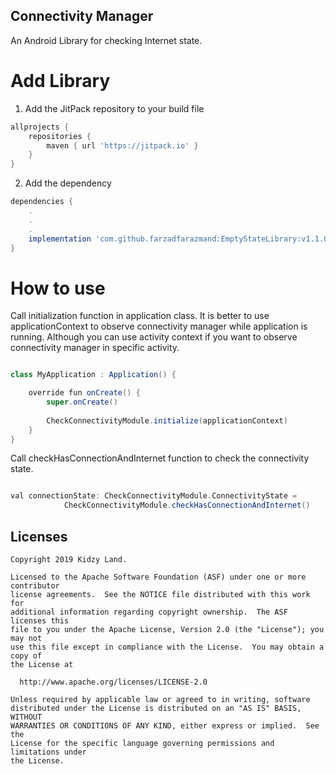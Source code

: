 ## Connectivity Manager

An Android Library for checking Internet state.


# Add Library

1. Add the JitPack repository to your build file
```groovy
allprojects {
    repositories {
        maven { url 'https://jitpack.io' }
    }
}
```

2. Add the dependency
```groovy
dependencies {
    .
    .
    .
    implementation 'com.github.farzadfarazmand:EmptyStateLibrary:v1.1.0'
}
```


# How to use 

Call initialization function in application class. It is better to use applicationContext to observe connectivity manager while application is running. 
Although you can use activity context if you want to observe connectivity manager in specific activity.
```groovy

class MyApplication : Application() {

    override fun onCreate() {
        super.onCreate()
      
        CheckConnectivityModule.initialize(applicationContext)
    }
}

```

Call checkHasConnectionAndInternet function to check the connectivity state.

```groovy

val connectionState: CheckConnectivityModule.ConnectivityState =
            CheckConnectivityModule.checkHasConnectionAndInternet()

```


## Licenses
```
Copyright 2019 Kidzy Land.

Licensed to the Apache Software Foundation (ASF) under one or more contributor
license agreements.  See the NOTICE file distributed with this work for
additional information regarding copyright ownership.  The ASF licenses this
file to you under the Apache License, Version 2.0 (the "License"); you may not
use this file except in compliance with the License.  You may obtain a copy of
the License at

  http://www.apache.org/licenses/LICENSE-2.0

Unless required by applicable law or agreed to in writing, software
distributed under the License is distributed on an "AS IS" BASIS, WITHOUT
WARRANTIES OR CONDITIONS OF ANY KIND, either express or implied.  See the
License for the specific language governing permissions and limitations under
the License.
```



